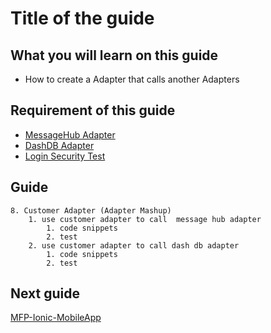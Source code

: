 #  Title of the guide



## What you will learn on this guide

 - How to create a Adapter that calls another Adapters


## Requirement of this guide

- [MessageHub Adapter](/Lab/Contents/MFP-MessageHub-Adapter/Readme.md)
- [DashDB Adapter](/Lab/Contents/MFP-DashDB-Adapter/Readme.md)
- [Login Security Test](/Lab/Contents/MFP-Security-Implement-Login/Readme.md)  


## Guide

```
8. Customer Adapter (Adapter Mashup)
    1. use customer adapter to call  message hub adapter
        1. code snippets
        2. test
    2. use customer adapter to call dash db adapter
        1. code snippets
        2. test
```




## Next guide

[MFP-Ionic-MobileApp](/Lab/Contents/MFP-Ionic-MobileApp/Readme.md)
